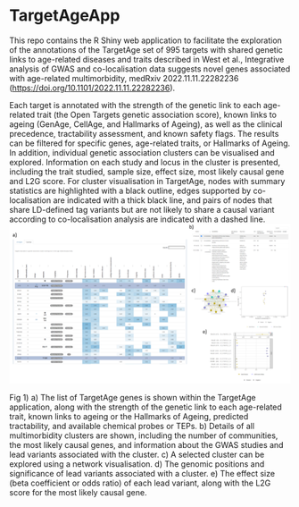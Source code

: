 # TargetAgeApp

This repo contains the R Shiny web application to facilitate the exploration of the annotations of the TargetAge set of 995 targets with shared genetic links to age-related diseases and traits described in West et al., Integrative analysis of GWAS and co-localisation data suggests novel genes associated with age-related multimorbidity, medRxiv 2022.11.11.22282236 (https://doi.org/10.1101/2022.11.11.22282236).

Each target is annotated with the strength of the genetic link to each age-related trait (the Open Targets genetic association score), known links to ageing (GenAge, CellAge, and Hallmarks of Ageing), as well as the clinical precedence, tractability assessment, and known safety flags. The results can be filtered for specific genes, age-related traits, or Hallmarks of Ageing. In addition, individual genetic association clusters can be visualised and explored. Information on each study and locus in the cluster is presented, including the trait studied, sample size, effect size, most likely causal gene and L2G score. For cluster visualisation in TargetAge, nodes with summary statistics are highlighted with a black outline, edges supported by co-localisation are indicated with a thick black line, and pairs of nodes that share LD-defined tag variants but are not likely to share a causal variant according to co-localisation analysis are indicated with a dashed line. 
![TargetAge App Demo](app_figure.png)

Fig 1) a) The list of TargetAge genes is shown within the TargetAge application, along with the strength of the genetic link to each age-related trait, known links to ageing or the Hallmarks of Ageing, predicted tractability, and available chemical probes or TEPs. b) Details of all multimorbidity clusters are shown, including the number of communities, the most likely causal genes, and information about the GWAS studies and lead variants associated with the cluster. c) A selected cluster can be explored using a network visualisation. d) The genomic positions and significance of lead variants associated with a cluster. e) The effect size (beta coefficient or odds ratio) of each lead variant, along with the L2G score for the most likely causal gene.  